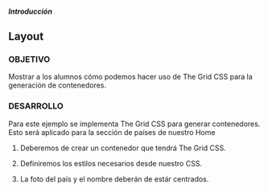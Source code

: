 ##### Introducción
## Layout

### OBJETIVO

Mostrar a los alumnos cómo podemos hacer uso de The Grid CSS para la generación de contenedores.

### DESARROLLO

Para este ejemplo se implementa The Grid CSS para generar contenedores. Esto será aplicado para la sección de países de nuestro Home

1. Deberemos de crear un contenedor que tendrá The Grid CSS.

2. Definiremos los estilos necesarios desde nuestro CSS.

3. La foto del país y el nombre deberán de estár centrados.
